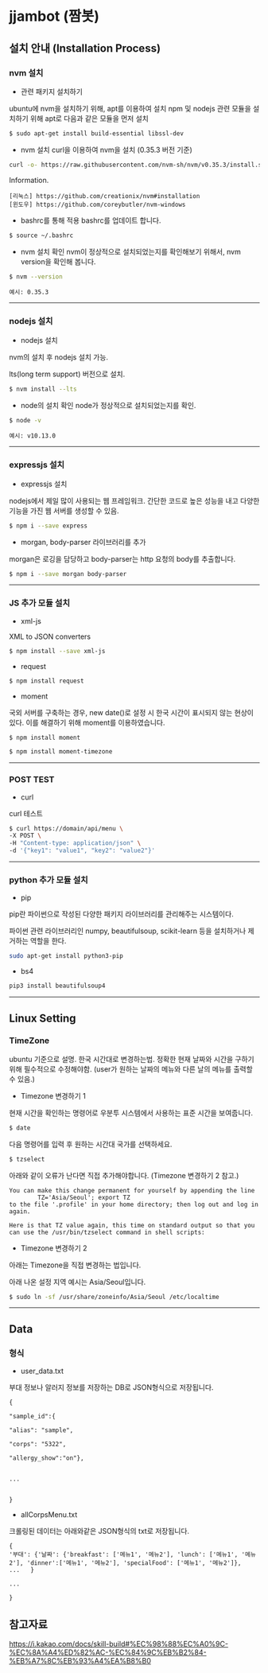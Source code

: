 # jjambot (짬봇)


## 설치 안내 (Installation Process)

### nvm 설치

- 관련 패키지 설치하기

ubuntu에 nvm을 설치하기 위해, apt를 이용하여 설치
npm 및 nodejs 관련 모듈을 설치하기 위해 apt로 다음과 같은 모듈을 먼저 설치

```bash
$ sudo apt-get install build-essential libssl-dev
```





- nvm 설치
curl을 이용하여 nvm을 설치 (0.35.3 버전 기준)

```bash
curl -o- https://raw.githubusercontent.com/nvm-sh/nvm/v0.35.3/install.sh | bash
```

Information.

	[리눅스] https://github.com/creationix/nvm#installation
	[윈도우] https://github.com/coreybutler/nvm-windows


- bashrc를 통해 적용
bashrc를 업데이트 합니다. 

```bash
$ source ~/.bashrc
```

- nvm 설치 확인
nvm이 정상적으로 설치되었는지를 확인해보기 위해서, nvm version을 확인해 봅니다.

```bash
$ nvm --version
```

	예시: 0.35.3


---

### nodejs 설치

- nodejs 설치

nvm의 설치 후 nodejs 설치 가능.

lts(long term support) 버전으로 설치.


```bash
$ nvm install --lts
```

- node의 설치 확인
node가 정상적으로 설치되었는지를 확인.

```bash
$ node -v
```

	예시: v10.13.0


---



### expressjs 설치

- expressjs 설치

nodejs에서 제일 많이 사용되는 웹 프레임워크. 간단한 코드로 높은 성능을 내고 다양한 기능을 가진 웹 서버를 생성할 수 있음.


```bash
$ npm i --save express
```

- morgan, body-parser 라이브러리를 추가

morgan은 로깅을 담당하고 body-parser는 http 요청의 body를 추출합니다.


```bash
$ npm i --save morgan body-parser
```



---


### JS 추가 모듈 설치

- xml-js

XML to JSON converters


```bash
$ npm install --save xml-js
```


- request



```bash
$ npm install request
```


- moment

국외 서버를 구축하는 경우, new date()로 설정 시 한국 시간이 표시되지 않는 현상이 있다. 이를 해결하기 위해 moment를 이용하였습니다.



```bash
$ npm install moment
```


```bash
$ npm install moment-timezone
```


---


### POST TEST

- curl

curl 테스트

```bash
$ curl https://domain/api/menu \
-X POST \
-H "Content-type: application/json" \
-d '{"key1": "value1", "key2": "value2"}'
```





---

### python 추가 모듈 설치

- pip

pip란 파이썬으로 작성된 다양한 패키지 라이브러리를 관리해주는 시스템이다.

파이썬 관련 라이브러리인 numpy, beautifulsoup, scikit-learn 등을 설치하거나 제거하는 역할을 한다.

```bash
sudo apt-get install python3-pip 
```

- bs4

```bash
pip3 install beautifulsoup4
```


---


## Linux Setting

### TimeZone


ubuntu 기준으로 설명.
한국 시간대로 변경하는법.
정확한 현재 날짜와 시간을 구하기 위해 필수적으로 수정해야함.
(user가 원하는 날짜의 메뉴와 다른 날의 메뉴를 출력할 수 있음.)



- Timezone 변경하기 1


현재 시간을 확인하는 명령어로 우분투 시스템에서 사용하는 표준 시간을 보여줍니다.

```bash
$ date
```

다음 명령어를 입력 후 원하는 시간대 국가를 선택하세요.
```bash
$ tzselect
```

아래와 같이 오류가 난다면 직접 추가해야합니다. (Timezone 변경하기 2 참고.)

```
You can make this change permanent for yourself by appending the line
        TZ='Asia/Seoul'; export TZ
to the file '.profile' in your home directory; then log out and log in again.

Here is that TZ value again, this time on standard output so that you
can use the /usr/bin/tzselect command in shell scripts:
```


- Timezone 변경하기 2

아래는 Timezone을 직접 변경하는 법입니다.

아래 나온 설정 지역 예시는 Asia/Seoul입니다.
```bash
$ sudo ln -sf /usr/share/zoneinfo/Asia/Seoul /etc/localtime
```



---



## Data

### 형식

- user_data.txt

부대 정보나 알러지 정보를 저장하는 DB로 JSON형식으로 저장됩니다.


```
{

"sample_id":{

"alias": "sample",

"corps": "5322",

"allergy_show":"on"},


...


}

```

- allCorpsMenu.txt

크롤링된 데이터는 아래와같은 JSON형식의 txt로 저장됩니다.

```
{
'부대': {'날짜': {'breakfast': ['메뉴1', '메뉴2'], 'lunch': ['메뉴1', '메뉴2'], 'dinner':['메뉴1', '메뉴2'], 'specialFood': ['메뉴1', '메뉴2']},    ...   }

...

}

```




## 참고자료

https://i.kakao.com/docs/skill-build#%EC%98%88%EC%A0%9C-%EC%8A%A4%ED%82%AC-%EC%84%9C%EB%B2%84-%EB%A7%8C%EB%93%A4%EA%B8%B0

